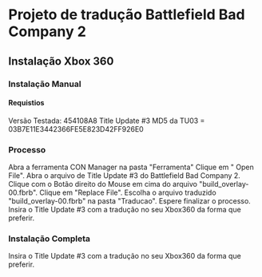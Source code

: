 # Projeto de tradução Battlefield Bad Company 2

## Instalação Xbox 360
### Instalação Manual
#### Requistios

Versão Testada: 454108A8
Title Update #3 
MD5 da TU03 = 03B7E11E3442366FE5E823D42FF926E0 

### Processo 

Abra a ferramenta CON Manager na pasta "Ferramenta"
Clique em " Open File".
Abra o arquivo de Title Update #3 do Battlefield Bad Company 2.
Clique com o Botão direito do Mouse em cima do arquivo "build_overlay-00.fbrb".
Clique em "Replace File".
Escolha o arquivo traduzido "build_overlay-00.fbrb" na pasta "Traducao".
Espere finalizar o processo.
Insira o Title Update #3 com a tradução no seu Xbox360 da forma que preferir.


### Instalação Completa  

Insira o Title Update #3 com a tradução no seu Xbox360 da forma que preferir.


